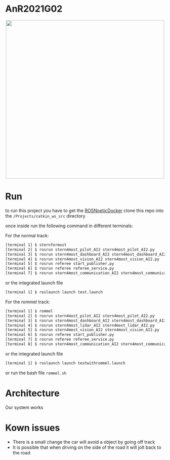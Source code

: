 # AnR2021G02

<p align="center">
  <img width="500px" src="https://s3-eu-west-1.amazonaws.com/robosavvy/prodImages/turtlebot3/turtlebotPi.jpg">
</p>

# Run

to run this project you have to get the [ROSNoeticDocker](https://github.com/PXLAIRobotics/ROSNoeticDocker.git)
clone this repo into the `/Projects/catkin_ws_src` directory

once inside run the following command in different terminals:

For the normal track:

```bash
[terminal 1] $ sternformost
[terminal 2] $ rosrun stern4most_pilot_AI2 stern4most_pilot_AI2.py
[terminal 3] $ rosrun stern4most_dashboard_AI2 stern4most_dashboard_AI2.py
[terminal 4] $ rosrun stern4most_vision_AI2 stern4most_vision_AI2.py
[terminal 5] $ rosrun referee start_publisher.py
[terminal 6] $ rosrun referee referee_service.py
[terminal 7] $ rosrun stern4most_communication_AI2 stern4most_communication_AI2.py
```

or the integrated launch file

```bash
[terminal 1] $ roslaunch launch test.launch
```

For the rommel track:

```bash
[terminal 1] $ rommel
[terminal 2] $ rosrun stern4most_pilot_AI2 stern4most_pilot_AI2.py
[terminal 3] $ rosrun stern4most_dashboard_AI2 stern4most_dashboard_AI2.py
[terminal 4] $ rosrun stern4most_lidar_AI2 stern4most_lidar_AI2.py
[terminal 5] $ rosrun stern4most_vision_AI2 stern4most_vision_AI2.py
[terminal 6] $ rosrun referee start_publisher.py
[terminal 7] $ rosrun referee referee_service.py
[terminal 8] $ rosrun stern4most_communication_AI2 stern4most_communication_AI2.py
```

or the integrated launch file

```bash
[terminal 1] $ roslaunch launch testwithrommel.launch
```

or run the bash file `rommel.sh`

# Architecture

Our system works

# Kown issues

- There is a small change the car will avoid a object by going off track
- It is possible that when driving on the side of the road it will jolt back to the road
